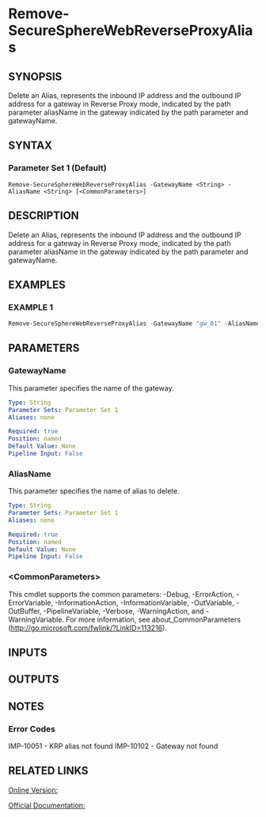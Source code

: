 ﻿# Remove-SecureSphereWebReverseProxyAlias

## SYNOPSIS
Delete an Alias, represents the inbound IP address and the outbound IP address for a gateway in Reverse Proxy mode, indicated by the path parameter aliasName in the gateway indicated by the path parameter and gatewayName.

## SYNTAX

### Parameter Set 1 (Default)
```
Remove-SecureSphereWebReverseProxyAlias -GatewayName <String> -AliasName <String> [<CommonParameters>]
```

## DESCRIPTION
Delete an Alias, represents the inbound IP address and the outbound IP address for a gateway in Reverse Proxy mode, indicated by the path parameter aliasName in the gateway indicated by the path parameter and gatewayName.

## EXAMPLES

### EXAMPLE 1

```powershell
Remove-SecureSphereWebReverseProxyAlias -GatewayName "gw_01" -AliasName "some_alias"
```

## PARAMETERS

### GatewayName
This parameter specifies the name of the gateway.

```yaml
Type: String
Parameter Sets: Parameter Set 1
Aliases: none

Required: true
Position: named
Default Value: None
Pipeline Input: False
```

### AliasName
This parameter specifies the name of alias to delete.

```yaml
Type: String
Parameter Sets: Parameter Set 1
Aliases: none

Required: true
Position: named
Default Value: None
Pipeline Input: False
```

### \<CommonParameters\>
This cmdlet supports the common parameters: -Debug, -ErrorAction, -ErrorVariable, -InformationAction, -InformationVariable, -OutVariable, -OutBuffer, -PipelineVariable, -Verbose, -WarningAction, and -WarningVariable. For more information, see about_CommonParameters (http://go.microsoft.com/fwlink/?LinkID=113216).

## INPUTS

## OUTPUTS

## NOTES

### Error Codes
IMP-10051 - KRP alias not found
IMP-10102 - Gateway not found

## RELATED LINKS

[Online Version:](https://github.com/akshinmustafayev/Documentation/MD)

[Official Documentation:](https://docs.imperva.com/bundle/v13.6-api-reference-guide/page/66825.htm)



